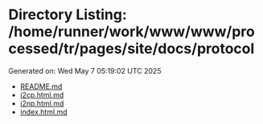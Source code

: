 # Directory Listing: /home/runner/work/www/www/processed/tr/pages/site/docs/protocol
Generated on: Wed May  7 05:19:02 UTC 2025

- [README.md](README.md)
- [i2cp.html.md](i2cp.html.md)
- [i2np.html.md](i2np.html.md)
- [index.html.md](index.html.md)
